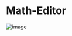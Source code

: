 # Math-Editor

![image](https://github.com/user-attachments/assets/50b967de-42d3-4e74-80d2-0dc391f1be27)

